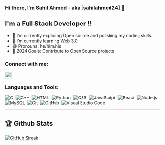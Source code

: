 ### Hi there, I'm Sahil Ahmed - aka [sahilahmed24] 👋

## I'm a Full Stack Developer !!

- 🔭 I’m currently exploring Open source and polishing my coding skills.
- 🌱 I’m currently learning Web 3.0 
- 😄 Pronouns: he/him/his
- 🥅 2024 Goals: Contribute to Open Source projects

### Connect with me:

[<img align="left" alt="sahilahmed24 | LinkedIn" width="22px" src="https://cdn.jsdelivr.net/npm/simple-icons@v3/icons/linkedin.svg" />][linkedin]


<br />

### Languages and Tools:

![C](https://img.shields.io/badge/-C-05122A?style=flat&logo=C&logoColor=A8B9CC)&nbsp;
![C++](https://img.shields.io/badge/-C++-05122A?style=flat&logo=C%2B%2B&logoColor=00599C)&nbsp;
![HTML](https://img.shields.io/badge/-HTML-05122A?style=flat&logo=HTML5)&nbsp;
![Python](https://img.shields.io/badge/-Python-05122A?style=flat&logo=python)&nbsp;
![CSS](https://img.shields.io/badge/-CSS-05122A?style=flat&logo=CSS3&logoColor=1572B6)&nbsp;
![JavaScript](https://img.shields.io/badge/-JavaScript-05122A?style=flat&logo=javascript)&nbsp;
![React](https://img.shields.io/badge/-React-05122A?style=flat&logo=react)&nbsp;
![Node.js](https://img.shields.io/badge/-Node.js-05122A?style=flat&logo=node.js)&nbsp;
![MySQL](https://img.shields.io/badge/-MySQL-05122A?style=flat&logo=mysql)&nbsp;
![Git](https://img.shields.io/badge/-Git-05122A?style=flat&logo=git)&nbsp;
![GitHub](https://img.shields.io/badge/-GitHub-05122A?style=flat&logo=github)&nbsp;
![Visual Studio Code](https://img.shields.io/badge/-Visual%20Studio%20Code-05122A?style=flat&logo=visual-studio-code&logoColor=007ACC)&nbsp;

---
[linkedin]: https://www.linkedin.com/in/sahil-ahmed-2991281b7/

## 🏆 Github Stats 
[![GitHub Streak](https://streak-stats.demolab.com/?user=sahilahmed24)](https://git.io/streak-stats)





